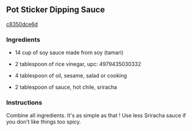 ## Pot Sticker Dipping Sauce

[c8350dce6d](http://www.food.com/recipe/pot-sticker-dipping-sauce-272386)

### Ingredients

 - 14 cup of soy sauce made from soy (tamari)

 - 2 tablespoon of rice vinegar, upc: 4979435030332

 - 4 tablespoon of oil, sesame, salad or cooking

 - 2 tablespoon of sauce, hot chile, sriracha

### Instructions

Combine all ingredients. It's as simple as that ! Use less Sriracha sauce if you don't like things too spicy.